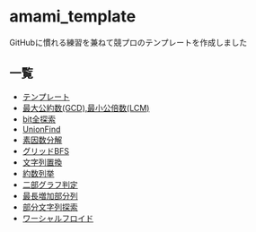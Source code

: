 # amami_template
GitHubに慣れる練習を兼ねて競プロのテンプレートを作成しました

## 一覧
- [テンプレート](https://github.com/amami0522/amami_templates/blob/master/template.cpp)
- [	最大公約数(GCD),最小公倍数(LCM)](https://github.com/amami0522/amami_templates/blob/master/GCD_LCM.cpp)
- [	bit全探索](https://github.com/amami0522/amami_templates/blob/master/bit_zenntannsaku.cpp)
- [	UnionFind](https://github.com/amami0522/amami_templates/blob/master/union_find)
- [素因数分解](https://github.com/amami0522/amami_templates/blob/master/prime_factorization.cpp)
- [グリッドBFS](https://github.com/amami0522/amami_templates/blob/master/BFS(grid).cpp)
- [文字列置換](https://github.com/amami0522/amami_templates/blob/master/replace_string.cpp)
- [約数列挙](https://github.com/amami0522/amami_templates/blob/master/divisor.cpp)
- [二部グラフ判定](https://github.com/amami0522/amami_templates/blob/master/is_bipartite_graph.cpp)
- [最長増加部分列](https://github.com/amami0522/amami_templates/blob/master/LIS.cpp)
- [部分文字列探索](https://github.com/amami0522/amami_templates/blob/master/substring_search.cpp)
- [ワーシャルフロイド](https://github.com/amami0522/amami_templates/blob/master/WarshalFroid.cpp)
